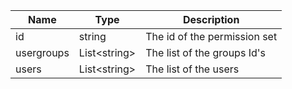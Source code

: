 | Name | Type | Description |
|---|---|---|
| id | string | The id of the permission set |
| usergroups | List&lt;string&gt; | The list of the groups Id's |
| users | List&lt;string&gt; | The list of the users |